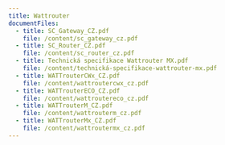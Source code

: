```yaml
---
title: Wattrouter
documentFiles:
  - title: SC_Gateway_CZ.pdf
    file: /content/sc_gateway_cz.pdf
  - title: SC_Router_CZ.pdf
    file: /content/sc_router_cz.pdf
  - title: Technická specifikace Wattrouter MX.pdf
    file: /content/technická-specifikace-wattrouter-mx.pdf
  - title: WATTrouterCWx_CZ.pdf
    file: /content/wattroutercwx_cz.pdf
  - title: WATTrouterECO_CZ.pdf
    file: /content/wattroutereco_cz.pdf
  - title: WATTrouterM_CZ.pdf
    file: /content/wattrouterm_cz.pdf
  - title: WATTrouterMx_CZ.pdf
    file: /content/wattroutermx_cz.pdf
---
```

